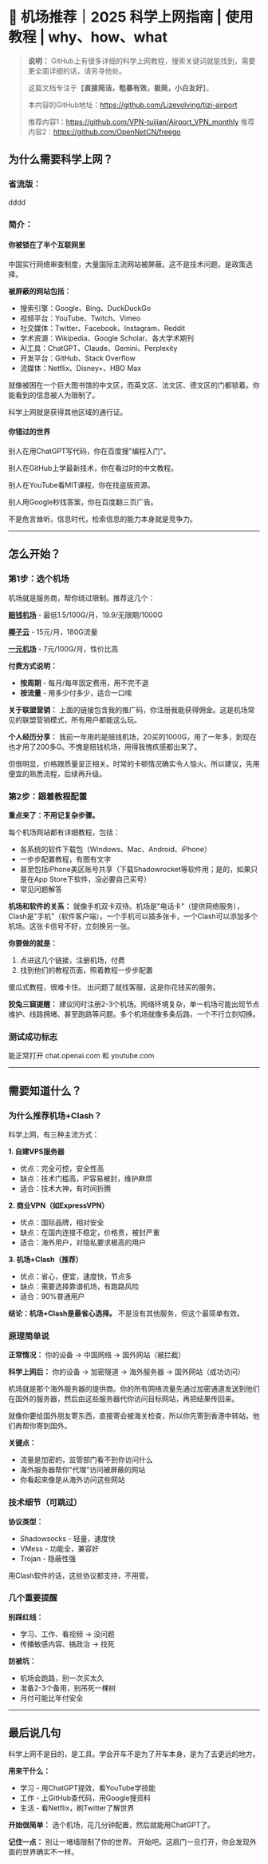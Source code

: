 # 🚀 机场推荐｜2025 科学上网指南 | 使用教程 | why、how、what

> **说明：** GitHub上有很多详细的科学上网教程，搜索关键词就能找到，需要更全面详细的话，请另寻他处。
> 
> 这篇文档专注于【**直接简洁，粗暴有效，极简，小白友好**】。
> 
> 本内容的GitHub地址：https://github.com/Lizevolving/tizi-airport
> 
> 推荐内容1：https://github.com/VPN-tuijian/Airport_VPN_monthly
> 推荐内容2：https://github.com/OpenNetCN/freego


## 为什么需要科学上网？

### 省流版：

dddd


### 简介：

#### 你被锁在了半个互联网里

中国实行网络审查制度，大量国际主流网站被屏蔽。这不是技术问题，是政策选择。

**被屏蔽的网站包括：**
- 搜索引擎：Google、Bing、DuckDuckGo  
- 视频平台：YouTube、Twitch、Vimeo
- 社交媒体：Twitter、Facebook、Instagram、Reddit
- 学术资源：Wikipedia、Google Scholar、各大学术期刊
- AI工具：ChatGPT、Claude、Gemini、Perplexity
- 开发平台：GitHub、Stack Overflow
- 流媒体：Netflix、Disney+、HBO Max

就像被困在一个巨大图书馆的中文区，而英文区、法文区、德文区的门都锁着。你能看到的信息被人为限制了。

科学上网就是获得其他区域的通行证。

#### 你错过的世界

别人在用ChatGPT写代码，你在百度搜"编程入门"。

别人在GitHub上学最新技术，你在看过时的中文教程。

别人在YouTube看MIT课程，你在找盗版资源。

别人用Google秒找答案，你在百度翻三页广告。




不是危言耸听。信息时代，检索信息的能力本身就是竞争力。


---


## 怎么开始？

### 第1步：选个机场

机场就是服务商，帮你绕过限制。推荐这几个：

**[赔钱机场](https://pqjc.site/#/register?code=7XVhXuho)** - 最低1.5/100G/月，19.9/无限期/1000G

**[椰子云](https://coconut.trafficmanager.net/#/register?code=IesyzaHE)** - 15元/月，180G流量

**[一元机场](https://vgvg.vg#/register?code=dxUkdia7)** - 7元/100G/月，性价比高

**付费方式说明：**
- **按周期** - 每月/每年固定费用，用不完不退
- **按流量** - 用多少付多少，适合一口嗦
  

**关于联盟营销：** 
上面的链接包含我的推广码，你注册我能获得佣金。这是机场常见的联盟营销模式，所有用户都能这么玩。


**个人经历分享：**
我前一年用的是赔钱机场，20买的1000G，用了一年多，到现在也才用了200多G。不愧是赔钱机场，用得我愧疚感都出来了。

但很明显，价格跟质量呈正相关。时常的卡顿情况确实令人恼火。所以建议，先用便宜的熟悉流程，后续再升级。


### 第2步：跟着教程配置

**重点来了：不用记复杂步骤。**

每个机场网站都有详细教程，包括：
- 各系统的软件下载包（Windows、Mac、Android、iPhone）
- 一步步配置教程，有图有文字
- 甚至包括iPhone美区账号共享（下载Shadowrocket等软件用；是的，如果只是在App Store下软件，没必要自己买号）
- 常见问题解答

**机场和软件的关系：**
就像手机双卡双待。机场是"电话卡"（提供网络服务），Clash是"手机"（软件客户端）。一个手机可以插多张卡，一个Clash可以添加多个机场。这张卡信号不好，立刻换另一张。


**你要做的就是：**
1. 点进这几个链接，注册机场，付费
2. 找到他们的教程页面，照着教程一步步配置


傻瓜式教程，很难卡住。
出问题了就找客服，这是你花钱买的服务。


**狡兔三窟提醒：**
建议同时注册2-3个机场。网络环境复杂，单一机场可能出现节点维护、线路拥堵、甚至跑路等问题。多个机场就像多条后路，一个不行立刻切换。


### 测试成功标志
能正常打开 chat.openai.com 和 youtube.com


---


## 需要知道什么？

### 为什么推荐机场+Clash？

科学上网，有三种主流方式：

**1. 自建VPS服务器**
- 优点：完全可控，安全性高
- 缺点：技术门槛高，IP容易被封，维护麻烦
- 适合：技术大神，有时间折腾

**2. 商业VPN（如ExpressVPN）**  
- 优点：国际品牌，相对安全
- 缺点：在国内连接不稳定，价格贵，被封严重
- 适合：海外用户，对隐私要求极高的用户

**3. 机场+Clash（推荐）**
- 优点：省心，便宜，速度快，节点多
- 缺点：需要选择靠谱机场，有跑路风险
- 适合：90%普通用户

**结论：机场+Clash是最省心选择。** 不是没有其他服务，但这个最简单有效。


### 原理简单说

**正常情况：**
你的设备 → 中国网络 → 国外网站（被拦截）

**科学上网后：**
你的设备 → 加密隧道 → 海外服务器 → 国外网站（成功访问）

机场就是那个海外服务器的提供商。你的所有网络流量先通过加密通道发送到他们在国外的服务器，然后由这些服务器代你访问目标网站，再把结果传回来。

就像你要给国外朋友寄东西，直接寄会被海关检查，所以你先寄到香港中转站，他们再帮你寄到国外。

**关键点：**
- 流量是加密的，监管部门看不到你访问什么
- 海外服务器帮你"代理"访问被屏蔽的网站
- 你看起来像是从海外访问这些网站


### 技术细节（可跳过）

**协议类型：**
- Shadowsocks - 轻量，速度快
- VMess - 功能全，兼容好  
- Trojan - 隐蔽性强

用Clash软件的话，这些协议都支持，不用管。


### 几个重要提醒

**别踩红线：**
- 学习、工作、看视频 → 没问题
- 传播敏感内容、搞政治 → 找死

**防被坑：**
- 机场会跑路，别一次买太久
- 准备2-3个备用，别吊死一棵树
- 月付可能比年付安全


---


## 最后说几句

科学上网不是目的，是工具。学会开车不是为了开车本身，是为了去更远的地方。

**用来干什么：**
- 学习 - 用ChatGPT提效，看YouTube学技能
- 工作 - 上GitHub查代码，用Google搜资料  
- 生活 - 看Netflix，刷Twitter了解世界

**开始很简单：**
选个机场，花几分钟配置，然后就能用ChatGPT了。

**记住一点：**
别让一堵墙限制了你的世界。
开始吧。这扇门一旦打开，你会发现外面的世界确实不一样。